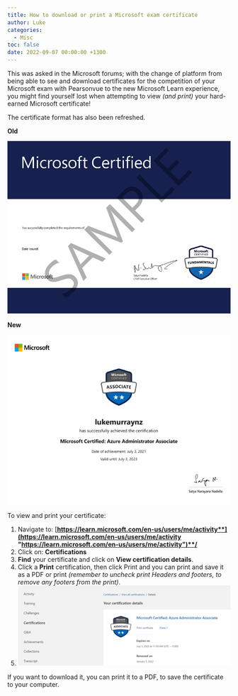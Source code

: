 ```yaml
---
title: How to download or print a Microsoft exam certificate
author: Luke
categories:
  - Misc
toc: false
date: 2022-09-07 00:00:00 +1300
---
```


This was asked in the Microsoft forums; with the change of platform from being able to see and download certificates for the competition of your Microsoft exam with Pearsonvue to the new Microsoft Learn experience, you might find yourself lost when attempting to view _(and print)_ your hard-earned Microsoft certificate!

The certificate format has also been refreshed.

**Old**

![Microsoft certificate](/uploads/001-mtc-cert_old.png "Microsoft certificate")

**New**

![Microsoft certificate](/uploads/mslearn_certificateformat.png "Microsoft certificate")

To view and print your certificate:

1. Navigate to: [**https://learn.microsoft.com/en-us/users/me/activity**](https://learn.microsoft.com/en-us/users/me/activity "https://learn.microsoft.com/en-us/users/me/activity")**/**
2. Click on: **Certifications**
3. **Find** your certificate and click on **View certification details**.
4. Click a **Print** certification, then click Print and you can print and save it as a PDF or print _(remember to uncheck print Headers and footers, to remove any footers from the print)_.
5. ![Microsoft Learn - Certificate details](/uploads/microsoftlearn_certificatedetails.png "Microsoft Learn - Certificate details")

If you want to download it, you can print it to a PDF, to save the certificate to your computer.
